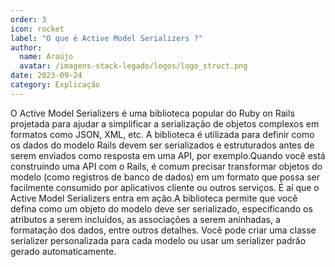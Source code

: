 ```yaml
---
order: 3
icon: rocket
label: "O que é Active Model Serializers ?"
author:
  name: Araújo
  avatar: /imagens-stack-legado/logos/logo_struct.png
date: 2023-09-24
category: Explicação
---
```


O Active Model Serializers é uma biblioteca popular do Ruby on Rails projetada para ajudar a simplificar a serialização de objetos complexos em formatos como JSON, XML, etc. A biblioteca é utilizada para definir como os dados do modelo Rails devem ser serializados e estruturados antes de serem enviados como resposta em uma API, por exemplo.Quando você está construindo uma API com o Rails, é comum precisar transformar objetos do modelo (como registros de banco de dados) em um formato que possa ser facilmente consumido por aplicativos cliente ou outros serviços. É aí que o Active Model Serializers entra em ação.A biblioteca permite que você defina como um objeto do modelo deve ser serializado, especificando os atributos a serem incluídos, as associações a serem aninhadas, a formatação dos dados, entre outros detalhes. Você pode criar uma classe serializer personalizada para cada modelo ou usar um serializer padrão gerado automaticamente.